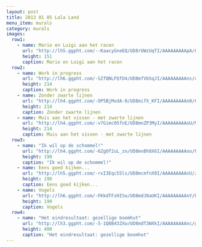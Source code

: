 ```yaml
---
layout: post
title: 2013 01 05 Lala Land
menu_item: murals
category: murals
images:
  row1:
    - name: Mario en Luigi aan het racen
      url: "http://lh5.ggpht.com/--KaacyGneEQ/UD8rUWzUqTI/AAAAAAAAApA/8rZp69nhcjw/s400/1MuurschilderingMario.jpg"
      height: 151
      caption: Mario en Luigi aan het racen
  row2:
    - name: Work in progress
      url: "http://lh6.ggpht.com/-SZfQNLFQfO4/UD8mfVb5qJI/AAAAAAAAAns/qYdKGsN_d5w/s400/15MuurschilderingLuca.jpg"
      height: 214
      caption: Work in progress
    - name: Zonder zwarte lijnen
      url: "http://lh4.ggpht.com/-OP5BjMxdA-0/UD8mifX_KFI/AAAAAAAAAn0/6HyfethNeiU/s400/3MuurschilderingLuca.jpg"
      height: 214
      caption: Zonder zwarte lijnen
    - name: Muis aan het vissen - met zwarte lijnen
      url: "http://lh4.ggpht.com/-v7Gimc05fnE/UD8mnZP3MyI/AAAAAAAAAoU/MnBLUOfFB08/s400/6MuurschilderingLuca.jpg"
      height: 214
      caption: Muis aan het vissen - met zwarte lijnen
  row3:
    - name: "Ik wil op de schommel!"
      url: "http://lh4.ggpht.com/-6ZgOf2uL_zo/UD8mvBh8X6I/AAAAAAAAAoo/Pmdbm4qBOkw/s400/Boomhutfun.jpg"
      height: 190
      caption: "Ik wil op de schommel!"
    - name: Eens goed kijken...
      url: "http://lh5.ggpht.com/-rxI3Eqc55ls/UD8mcmfnX0I/AAAAAAAAAnU/zKIThd9YnkM/s400/12MuurschilderingLuca.jpg"
      height: 190
      caption: Eens goed kijken...
    - name: Vogels
      url: "http://lh6.ggpht.com/-FKkdTFzHISo/UD8mdJ0aUKI/AAAAAAAAAnY/hQ2Bi5RJ1YU/s400/13MuurschilderingLuca.jpg"
      height: 190
      caption: Vogels
  row4:
    - name: "Het eindresultaat: gezellige boomhut"
      url: "http://lh3.ggpht.com/-5-1Q8B43ZXw/UD8mdT3WXkI/AAAAAAAAAnc/gA_7AmWqeXI/s400/14MuurschilderingLuca.jpg"
      height: 400
      caption: "Het eindresultaat: gezellige boomhut"
---
```


